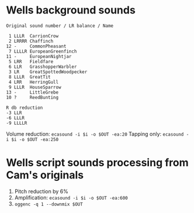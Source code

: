 Wells background sounds
=======================

```
Original sound number / LR balance / Name

 1 LLLR  CarrionCrow
 2 LRRRR Chaffinch
12 -     CommonPheasant
 7 LLLLR EuropeanGreenfinch
11 -     EuropeanNightjar
 5 LRR   Fieldfare
 6 LLR   GrasshopperWarbler
 3 LR    GreatSpottedWoodpecker
 8 LLLR  GreatTit
 4 LRR   HerringGull
 9 LLLR  HouseSparrow
13 -     LittleGrebe
10 ?     ReedBunting
```

```
R db reduction
-3 LLR
-6 LLLR
-9 LLLLR
```

Volume reduction: `ecasound -i $i -o $OUT -ea:20`
Tapping only: `ecasound -i $i -o $OUT -ea:250`


Wells script sounds processing from Cam's originals
===================================================

1. Pitch reduction by 6%
1. Amplification: `ecasound -i $i -o $OUT -ea:600`
1. `oggenc -q 1 --downmix $OUT`

